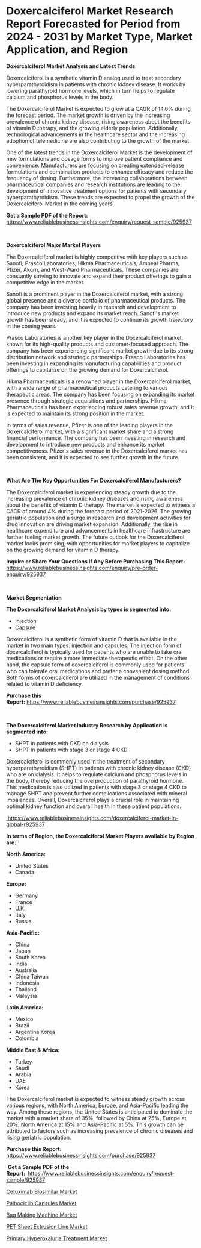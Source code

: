 <p><h1>Doxercalciferol Market Research Report Forecasted for Period from 2024 -  2031 by Market Type, Market Application, and Region</h1></p><p><strong>Doxercalciferol Market Analysis and Latest Trends</strong></p>
<p><p>Doxercalciferol is a synthetic vitamin D analog used to treat secondary hyperparathyroidism in patients with chronic kidney disease. It works by lowering parathyroid hormone levels, which in turn helps to regulate calcium and phosphorus levels in the body. </p><p>The Doxercalciferol Market is expected to grow at a CAGR of 14.6% during the forecast period. The market growth is driven by the increasing prevalence of chronic kidney disease, rising awareness about the benefits of vitamin D therapy, and the growing elderly population. Additionally, technological advancements in the healthcare sector and the increasing adoption of telemedicine are also contributing to the growth of the market.</p><p>One of the latest trends in the Doxercalciferol Market is the development of new formulations and dosage forms to improve patient compliance and convenience. Manufacturers are focusing on creating extended-release formulations and combination products to enhance efficacy and reduce the frequency of dosing. Furthermore, the increasing collaborations between pharmaceutical companies and research institutions are leading to the development of innovative treatment options for patients with secondary hyperparathyroidism. These trends are expected to propel the growth of the Doxercalciferol Market in the coming years.</p></p>
<p><strong>Get a Sample PDF of the Report:&nbsp;</strong> <a href="https://www.reliablebusinessinsights.com/enquiry/request-sample/925937">https://www.reliablebusinessinsights.com/enquiry/request-sample/925937</a></p>
<p>&nbsp;</p>
<p><strong>Doxercalciferol Major Market Players</strong></p>
<p><p>The Doxercalciferol market is highly competitive with key players such as Sanofi, Prasco Laboratories, Hikma Pharmaceuticals, Amneal Pharms, Pfizer, Akorn, and West-Ward Pharmaceuticals. These companies are constantly striving to innovate and expand their product offerings to gain a competitive edge in the market.</p><p>Sanofi is a prominent player in the Doxercalciferol market, with a strong global presence and a diverse portfolio of pharmaceutical products. The company has been investing heavily in research and development to introduce new products and expand its market reach. Sanofi's market growth has been steady, and it is expected to continue its growth trajectory in the coming years.</p><p>Prasco Laboratories is another key player in the Doxercalciferol market, known for its high-quality products and customer-focused approach. The company has been experiencing significant market growth due to its strong distribution network and strategic partnerships. Prasco Laboratories has been investing in expanding its manufacturing capabilities and product offerings to capitalize on the growing demand for Doxercalciferol.</p><p>Hikma Pharmaceuticals is a renowned player in the Doxercalciferol market, with a wide range of pharmaceutical products catering to various therapeutic areas. The company has been focusing on expanding its market presence through strategic acquisitions and partnerships. Hikma Pharmaceuticals has been experiencing robust sales revenue growth, and it is expected to maintain its strong position in the market.</p><p>In terms of sales revenue, Pfizer is one of the leading players in the Doxercalciferol market, with a significant market share and a strong financial performance. The company has been investing in research and development to introduce new products and enhance its market competitiveness. Pfizer's sales revenue in the Doxercalciferol market has been consistent, and it is expected to see further growth in the future.</p></p>
<p>&nbsp;</p>
<p><strong>What Are The Key Opportunities For Doxercalciferol Manufacturers?</strong></p>
<p><p>The Doxercalciferol market is experiencing steady growth due to the increasing prevalence of chronic kidney diseases and rising awareness about the benefits of vitamin D therapy. The market is expected to witness a CAGR of around 4% during the forecast period of 2021-2026. The growing geriatric population and a surge in research and development activities for drug innovation are driving market expansion. Additionally, the rise in healthcare expenditure and advancements in healthcare infrastructure are further fueling market growth. The future outlook for the Doxercalciferol market looks promising, with opportunities for market players to capitalize on the growing demand for vitamin D therapy.</p></p>
<p><strong>Inquire or Share Your Questions If Any Before Purchasing This Report:</strong> <a href="https://www.reliablebusinessinsights.com/enquiry/pre-order-enquiry/925937">https://www.reliablebusinessinsights.com/enquiry/pre-order-enquiry/925937</a></p>
<p>&nbsp;</p>
<p><strong>Market Segmentation</strong></p>
<p><strong>The Doxercalciferol Market Analysis by types is segmented into:</strong></p>
<p><ul><li>Injection</li><li>Capsule</li></ul></p>
<p><p>Doxercalciferol is a synthetic form of vitamin D that is available in the market in two main types: injection and capsules. The injection form of doxercalciferol is typically used for patients who are unable to take oral medications or require a more immediate therapeutic effect. On the other hand, the capsule form of doxercalciferol is commonly used for patients who can tolerate oral medications and prefer a convenient dosing method. Both forms of doxercalciferol are utilized in the management of conditions related to vitamin D deficiency.</p></p>
<p><strong>Purchase this Report:&nbsp;</strong><a href="https://www.reliablebusinessinsights.com/purchase/925937">https://www.reliablebusinessinsights.com/purchase/925937</a></p>
<p>&nbsp;</p>
<p><strong>The Doxercalciferol Market Industry Research by Application is segmented into:</strong></p>
<p><ul><li>SHPT in patients with CKD on dialysis</li><li>SHPT in patients with stage 3 or stage 4 CKD</li></ul></p>
<p><p>Doxercalciferol is commonly used in the treatment of secondary hyperparathyroidism (SHPT) in patients with chronic kidney disease (CKD) who are on dialysis. It helps to regulate calcium and phosphorus levels in the body, thereby reducing the overproduction of parathyroid hormone. This medication is also utilized in patients with stage 3 or stage 4 CKD to manage SHPT and prevent further complications associated with mineral imbalances. Overall, Doxercalciferol plays a crucial role in maintaining optimal kidney function and overall health in these patient populations.</p></p>
<p><a href="https://www.reliablebusinessinsights.com/doxercalciferol-market-in-global-r925937">&nbsp;https://www.reliablebusinessinsights.com/doxercalciferol-market-in-global-r925937</a></p>
<p><strong>In terms of Region, the Doxercalciferol Market Players available by Region are:</strong></p>
<p>
    <p> <strong> North America: </strong>
        <ul>
            <li>United States</li>
            <li>Canada</li>
        </ul>
        </p> 
    <p> <strong> Europe: </strong>
        <ul>
            <li>Germany</li>
            <li>France</li>
            <li>U.K.</li>
            <li>Italy</li>
            <li>Russia</li>
        </ul>
        </p> 
    <p> <strong> Asia-Pacific: </strong>
        <ul>
            <li>China</li>
            <li>Japan</li>
            <li>South Korea</li>
            <li>India</li>
            <li>Australia</li>
            <li>China Taiwan</li>
            <li>Indonesia</li>
            <li>Thailand</li>
            <li>Malaysia</li>
        </ul>
        </p> 
    <p> <strong> Latin America: </strong>
        <ul>
            <li>Mexico</li>
            <li>Brazil</li>
            <li>Argentina Korea</li>
            <li>Colombia</li>
        </ul>
        </p> 
    <p> <strong> Middle East & Africa: </strong>
        <ul>
            <li>Turkey</li>
            <li>Saudi</li>
            <li>Arabia</li>
            <li>UAE</li>
            <li>Korea</li>
        </ul>
    </p>
    </p>
<p><p>The Doxercalciferol market is expected to witness steady growth across various regions, with North America, Europe, and Asia-Pacific leading the way. Among these regions, the United States is anticipated to dominate the market with a market share of 35%, followed by China at 25%, Europe at 20%, North America at 15% and Asia-Pacific at 5%. This growth can be attributed to factors such as increasing prevalence of chronic diseases and rising geriatric population.</p></p>
<p><strong>Purchase this Report: </strong><a href="https://www.reliablebusinessinsights.com/purchase/925937">https://www.reliablebusinessinsights.com/purchase/925937</a></p>
<p>&nbsp;<strong>Get a Sample PDF of the Report:&nbsp;&nbsp;</strong><a href="https://www.reliablebusinessinsights.com/enquiry/request-sample/925937">https://www.reliablebusinessinsights.com/enquiry/request-sample/925937</a></p>
<p><strong></strong></p>
<p><p><a href="https://github.com/dringals/Market-Research-Report-List-5/blob/main/cetuximab-biosimilar-market.md">Cetuximab Biosimilar Market</a></p><p><a href="https://github.com/lbird53714/Market-Research-Report-List-5/blob/main/palbociclib-capsules-market.md">Palbociclib Capsules Market</a></p><p><a href="https://medium.com/@robeathews675666/future-trends-in-global-bag-making-machine-market-market-insights-and-analysis-from-2024-to-2031-3d9035f0e0e6">Bag Making Machine Market</a></p><p><a href="https://medium.com/@doristurner71/pet-sheet-extrusion-line-market-outlook-complete-industry-analysis-2024-to-2031-7f609182e263">PET Sheet Extrusion Line Market</a></p><p><a href="https://github.com/ohumlzho95/Market-Research-Report-List-1/blob/main/primary-hyperoxaluria-treatment-market.md">Primary Hyperoxaluria Treatment Market</a></p></p>